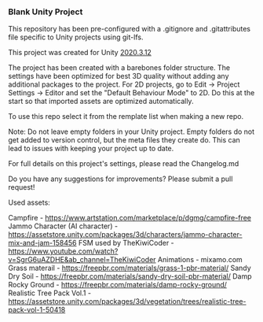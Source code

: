 ### Blank Unity Project ### 

This repository has been pre-configured with a .gitignore and .gitattributes file specific to Unity projects using git-lfs. 

This project was created for Unity [2020.3.12](https://download.unity3d.com/download_unity/b3b2c6512326/Windows64EditorInstaller/UnitySetup64-2020.3.12f1.exe?_gl=1*19gknxd*_ga*MTQ0MTQ4NzI0Ni4xNjIxOTM4ODk1*_ga_1S78EFL1W5*MTYzMDQyMTA4MS4zMS4wLjE2MzA0MjEwODEuNjA)

The project has been created with a barebones folder structure.  The settings have been optimized for best 3D quality without adding any additional packages to the project.
For 2D projects, go to Edit -> Project Settings -> Editor and set the "Default Behaviour Mode" to 2D.  Do this at the start so that imported assets are optimized automatically.

To use this repo select it from the remplate list when making a new repo.

Note:  Do not leave empty folders in your Unity project.  Empty folders do not get added to version control, but the meta files they create do.  This can lead to issues with keeping your project up to date.

For full details on this project's settings, please read the Changelog.md
 
Do you have any suggestions for improvements? Please submit a pull request!


Used assets:

Campfire - https://www.artstation.com/marketplace/p/dgmg/campfire-free
Jammo Character (AI character) - https://assetstore.unity.com/packages/3d/characters/jammo-character-mix-and-jam-158456
FSM used by TheKiwiCoder - https://www.youtube.com/watch?v=SgrG6uAZDHE&ab_channel=TheKiwiCoder
Animations - mixamo.com
Grass materail - https://freepbr.com/materials/grass-1-pbr-material/
Sandy Dry Soil - https://freepbr.com/materials/sandy-dry-soil-pbr-material/
Damp Rocky Ground - https://freepbr.com/materials/damp-rocky-ground/
Realistic Tree Pack Vol.1 - https://assetstore.unity.com/packages/3d/vegetation/trees/realistic-tree-pack-vol-1-50418